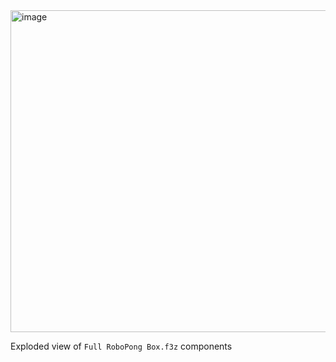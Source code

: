 <img width="515" alt="image" src="https://github.com/epfl-cs358/2024sp-robopong/assets/36088255/43cdf232-4af3-40eb-9cc4-61ca10af4a0a">

Exploded view of `Full RoboPong Box.f3z` components
